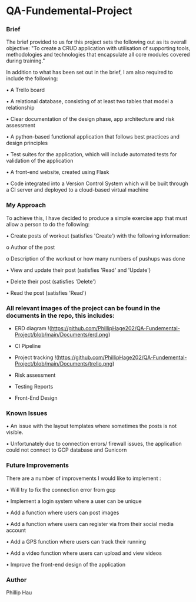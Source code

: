 # QA-Fundemental-Project

### Brief
The brief provided to us for this project sets the following out as its overall objective: "To create a CRUD application with utilisation of supporting tools, methodologies and technologies that encapsulate all core modules covered during training."


In addition to what has been set out in the brief, I am also required to include the following:

•	A Trello board

•	A relational database, consisting of at least two tables that model a relationship

•	Clear documentation of the design phase, app architecture and risk assessment

•	A python-based functional application that follows best practices and design principles

•	Test suites for the application, which will include automated tests for validation of the application

•	A front-end website, created using Flask

•	Code integrated into a Version Control System which will be built through a CI server and deployed to a cloud-based virtual machine

### My Approach

To achieve this, I have decided to produce a simple exercise app that must allow a person to do the following:

•	Create posts of workout (satisfies 'Create') with the following information:

o	Author of the post

o	Description of the workout or how many numbers of pushups was done

•	View and update their post (satisfies 'Read' and 'Update')

•	Delete their post (satisfies 'Delete')

•	Read the post (satisfies 'Read')

### All  relevant images of the project can be found in the documents in the repo, this includes:

* ERD diagram
!(https://github.com/PhillipHage202/QA-Fundemental-Project/blob/main/Documents/erd.png)

* CI Pipeline
* Project tracking 
!(https://github.com/PhillipHage202/QA-Fundemental-Project/blob/main/Documents/trello.png)
* Risk assessment
* Testing Reports
* Front-End Design

### Known Issues

•	An issue with the  layout templates where sometimes the posts is not visible.

•	Unfortunately due to connection errors/ firewall issues, the application could not connect to GCP database and Gunicorn

### Future Improvements

There are a number of improvements I would like to implement :

•	Will try to fix the connection error from gcp

•	Implement a login system where a user can be unique

•	Add a function where users can post images

•	Add a function where users can register via from their social media account

•	Add a GPS function where users can track their running

•	Add a video function where users can upload and view videos

•	Improve the front-end design of the application 
	


### Author

Phillip Hau



	
